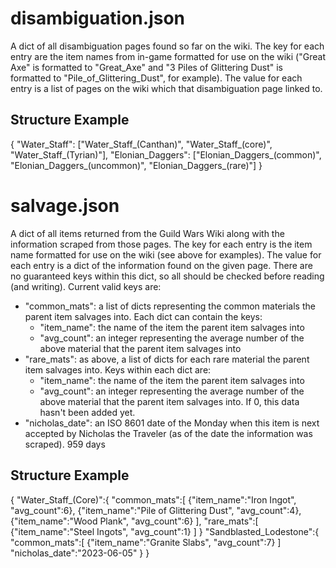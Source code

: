 # disambiguation.json #
A dict of all disambiguation pages found so far on the wiki. 
The key for each entry are the item names from in-game formatted for use on the wiki ("Great Axe" is formatted to "Great_Axe" and "3 Piles of Glittering Dust" is formatted to "Pile_of_Glittering_Dust", for example). 
The value for each entry is a list of pages on the wiki which that disambiguation page linked to.

## Structure Example ##
{
    "Water_Staff":
        ["Water_Staff_(Canthan)", "Water_Staff_(core)", "Water_Staff_(Tyrian)"],
    "Elonian_Daggers":
        ["Elonian_Daggers_(common)", "Elonian_Daggers_(uncommon)", "Elonian_Daggers_(rare)"]
}

# salvage.json # 
A dict of all items returned from the Guild Wars Wiki along with the information scraped from those pages. 
The key for each entry is the item name formatted for use on the wiki (see above for examples).
The value for each entry is a dict of the information found on the given page. There are no guaranteed keys within this dict, so all should be checked before reading (and writing). Current valid keys are:
- "common_mats": a list of dicts representing the common materials the parent item salvages into. Each dict can contain the keys: 
    - "item_name": the name of the item the parent item salvages into 
    - "avg_count": an integer representing the average number of the above material that the parent item salvages into
- "rare_mats": as above, a list of dicts for each rare material the parent item salvages into. Keys within each dict are:
    - "item_name": the name of the item the parent item salvages into 
    - "avg_count": an integer representing the average number of the above material that the parent item salvages into. If 0, this data hasn't been added yet.
- "nicholas_date": an ISO 8601 date of the Monday when this item is next accepted by Nicholas the Traveler (as of the date the information was scraped). 959 days

## Structure Example ##
{
    "Water_Staff_(Core)":{
        "common_mats":[
            {"item_name":"Iron Ingot", "avg_count":6}, 
            {"item_name":"Pile of Glittering Dust", "avg_count":4}, 
            {"item_name":"Wood Plank", "avg_count":6}
            ],
        "rare_mats":[
            {"item_name":"Steel Ingots", "avg_count":1}
            ]
    }
    "Sandblasted_Lodestone":{
        "common_mats":[
            {"item_name":"Granite Slabs", "avg_count":7}
        ]
        "nicholas_date":"2023-06-05"
    }
}